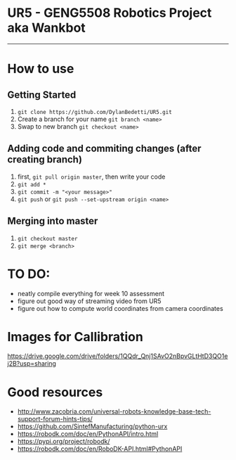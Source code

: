 # UR5 - GENG5508 Robotics Project aka **Wankbot**

---

# How to use
## Getting Started 
1. `git clone https://github.com/DylanBedetti/UR5.git`
2. Create a branch for your name `git branch <name>`
3. Swap to new branch `git checkout <name>`

## Adding code and commiting changes (after creating branch)
1. first, `git pull origin master`, then write your code
2. `git add *`
3. `git commit -m "<your message>"`
4. `git push` or `git push --set-upstream origin <name>`

## Merging into master
1. `git checkout master`
2. `git merge <branch>`

# TO DO:
- neatly compile everything for week 10 assessment
- figure out good way of streaming video from UR5
- figure out how to compute world coordinates from camera coordinates

# Images for Callibration 
https://drive.google.com/drive/folders/1QQdr_Qnj1SAvO2nBpvGLtHtD3QO1ej2B?usp=sharing

# Good resources
* http://www.zacobria.com/universal-robots-knowledge-base-tech-support-forum-hints-tips/
* https://github.com/SintefManufacturing/python-urx
* https://robodk.com/doc/en/PythonAPI/intro.html
* https://pypi.org/project/robodk/
* https://robodk.com/doc/en/RoboDK-API.html#PythonAPI
